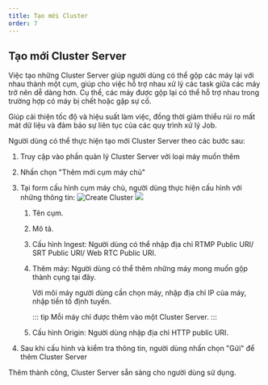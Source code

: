 ```yaml
---
title: Tạo mới Cluster
order: 7
---
```


## Tạo mới Cluster Server 

Việc tạo những Cluster Server giúp người dùng có thể gộp các máy lại với nhau thành một cụm, giúp cho việc hỗ trợ nhau xử lý các task giữa các máy trở nên dễ dàng hơn. Cụ thể, các máy được gộp lại có thể hỗ trợ nhau trong trường hợp có máy bị chết hoặc gặp sự cố.

Giúp cải thiện tốc độ và hiệu suất làm việc, đồng thời giảm thiểu rủi ro mất mát dữ liệu và đảm bảo sự liên tục của các quy trình xử lý Job.

Người dùng có thể thực hiện tạo mới Cluster Server theo các bước sau:

1. Truy cập vào phần quản lý Cluster Server với loại máy muốn thêm 

2. Nhấn chọn "Thêm mới cụm máy chủ"

3. Tại form cấu hình cụm máy chủ, người dùng thực hiện cấu hình với những thông tin:
   ![Create Cluster](/images/media-server/getstarted/create-cluster.png) 
   ![](/images/media-server/getstarted/create-cluster-2.png)

   1. Tên cụm.

   2. Mô tả.

   3. Cấu hình Ingest: Người dùng có thể nhập địa chỉ RTMP Public URI/ SRT Public URI/ Web RTC Public URI.

   4. Thêm máy: Người dùng có thể thêm những máy mong muốn gộp thành cụng tại đây.

      Với môi máy người dùng cần chọn máy, nhập địa chỉ IP của máy, nhập tiền tố định tuyến.

      ::: tip Mỗi máy chỉ được thêm vào một Cluster Server. :::

   5. Cấu hình Origin: Người dùng nhập địa chỉ HTTP public URI.

4. Sau khi cấu hình và kiểm tra thông tin, người dùng nhấn chọn "Gửi" để thêm Cluster Server

Thêm thành công, Cluster Server sẵn sàng cho người dùng sử dụng.
